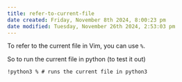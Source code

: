 ```yaml
---
title: refer-to-current-file
date created: Friday, November 8th 2024, 8:00:23 pm
date modified: Tuesday, November 26th 2024, 2:53:03 pm
---
```


To refer to the current file in Vim, you can use `%`.

So to run the current file in python (to test it out)

```vim
!python3 % # runs the current file in python3
```